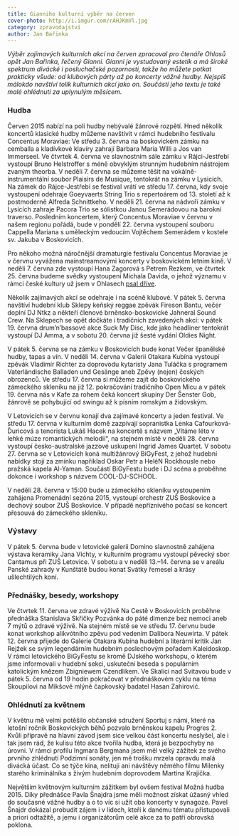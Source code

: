 ```yaml
---
title: Gianniho kulturní výběr na červen
cover-photo: http://i.imgur.com/rAHJKmVl.jpg
category: zpravodajství
author: Jan Bařinka
---
```


*Výběr zajímavých kulturních akcí na červen zpracoval pro čtenáře Ohlasů opět Jan Bařinka, řečený Gianni. Gianni je vystudovaný estetik a má široké spektrum divácké i posluchačské pozornosti, takže ho můžete potkat prakticky všude: od klubových párty až po koncerty vážné hudby. Nejspíš málokdo navštíví tolik kulturních akcí jako on. Součástí jeho textu je také malé ohlédnutí za uplynulým měsícem.*

### Hudba

Červen 2015 nabízí na poli hudby nebývalé žánrové rozpětí. Hned několik koncertů klasické hudby můžeme navštívit v rámci hudebního festivalu Concentus Moraviae: Ve středu 3. června na boskovickém zámku na cemballa a kladívkové klavíry zahrají Barbara Maria Willi a Jos van Immerseel. Ve čtvrtek 4. června ve slavnostním sále zámku v Rájci-Jestřebí vystoupí Bruno Helstroffer s méně obvyklým strunným hudebním nástrojem zvaným theorba. V neděli 7. června se můžeme těšit na vokálně-instrumentální soubor Plaisirs de Musique, tentokrát na zámku v Lysicích. Na zámek do Rájce-Jestřebí se festival vrátí ve středu 17. června, kdy svoje vystoupení odehraje Goeyvaerts String Trio s repertoárem od 13. století až k postmoderně Alfreda Schnittkeho. V neděli 21. června na nádvoří zámku v Lysicích zahraje Pacora Trio se sólistkou Janou Semerádovou na barokní traverso. Posledním koncertem, který Concentus Moraviae v červnu v našem regionu pořádá, bude v pondělí 22. června vystoupení souboru Cappella Mariana s uměleckým vedoucím Vojtěchem Semerádem v kostele sv. Jakuba v Boskovicích.

Pro někoho možná náročnější dramaturgie festivalu Concentus Moraviae je v červnu vyvážena mainstreamovými koncerty v boskovickém letním kině. V neděli 7. června zde vystoupí Hana Zagorová s Petrem Rezkem, ve čtvrtek 25. června budeme svědky vystoupení Michala Davida, o jehož významu v rámci české kultury už jsem v Ohlasech [psal dříve](/clanky/2015/04/michal-david-za-hranici.html).

Několik zajímavých akcí se odehraje i na scéně klubové. V pátek 5. června navštíví hudební klub Sklepy keňský reggae zpěvák Fireson Bantu, večer doplní DJ Ntkz a někteří členové brněnsko-boskovické Jahneral Sound Crew. Na Sklepech se opět dočkáte i tradičních zavedených akcí: v pátek 19. června drum’n’bassové akce Suck My Disc, kde jako headliner tentokrát vystoupí DJ Amma, a v sobotu 20. června již šesté vydání Oldies Night.

V pátek 5. června se na zámku v Boskovicích bude konat Večer španělské hudby, tapas a vín. V neděli 14. června v Galerii Otakara Kubína vystoupí zpěvák Vladimír Richter za doprovodu kytaristy Jana Tuláčka s programem Vaterländische Balladen und Gesänge aneb Zpěvy (nejen) českých obrozenců. Ve středu 17. června si můžeme zajít do boskovického zámeckého skleníku na již 12. pokračování tradičního Open Micu a v pátek 19. června nás v Kafe za rohem čeká koncert skupiny Der Šenster Gob, žánrově se pohybující od swingu až k písním romským a židovským.

V Letovicích se v červnu konají dva zajímavé koncerty a jeden festival. Ve středu 17. června v kulturním domě zazpívají sopranistka Lenka Cafourková-Ďuricová a tenorista Lukáš Hacek na koncertě s názvem „Vítáme léto v lehké múze romantických melodií“, na stejném místě v neděli 28. června vystoupí česko-australské jazzové uskupení Ingrid James Quartet. V sobotu 27. června se v Letovicích koná multižánrový BiGyFest, z jehož hudební nabídky stojí za zmínku například Oskar Petr a HeléN Rockhousle nebo pražská kapela Al-Yaman. Součástí BiGyFestu bude i DJ scéna a proběhne dokonce i workshop s názvem COOL-DJ-SCHOOL.

V neděli 28. června v 15:00 bude u zámeckého skleníku vystoupením zahájena Promenádní sezóna 2015, vystoupí orchestr ZUŠ Boskovice a dechový soubor ZUŠ Boskovice. V případě nepříznivého počasí se koncert přesouvá do zámeckého skleníku.

### Výstavy

V pátek 5. června bude v letovické galerii Domino slavnostně zahájena výstava keramiky Jana Vichty, v kulturním programu vystoupí pěvecký sbor Cantamus při ZUŠ Letovice. V sobotu a v neděli 13.–14. června se v areálu Panské zahrady v Kunštátě budou konat Svátky řemesel a krásy ušlechtilých koní.

### Přednášky, besedy, workshopy

Ve čtvrtek 11. června ve zdravé výživě Na Cestě v Boskovicích proběhne přednáška Stanislava Skřičky Pozvánka do páté dimenze bez nemoci aneb 7 mýtů o zdravé výživě. Na stejném místě se ve středu 17. červnu bude konat workshop alikvótního zpěvu pod vedením Dalibora Neuwirta. V pátek 12. června přijede do Galerie Otakara Kubína hudební a literární kritik Jan Rejžek se svým legendárním hudebním poslechovým pořadem Kaleidoskop. V rámci letovického BiGyFestu se kromě DJského workshopu, o kterém jsme informovali v hudební sekci, uskuteční beseda s populárním katolickým knězem Zbigniewem Czendlikem. Ve Skalici nad Svitavou bude v pátek 5. června od 19 hodin pokračovat v přednáškovém cyklu na téma Skoupilovi na Mikšově mlýně čapkovský badatel Hasan Zahirović.

### Ohlédnutí za květnem

V květnu mě velmi potěšilo občanské sdružení Sportuj s námi, které na letošní ročník Boskovických běhů pozvalo brněnskou kapelu Progres 2. Kvůli přípravě na hlavní závod jsem sice velkou část koncertu neslyšel, ale i tak jsem rád, že kulisu této akce tvořila hudba, která je bezpochyby na úrovni. V rámci profilu Ingmara Bergmana jsem měl velký zážitek ze svého prvního zhlédnutí Podzimní sonáty, jen mě trošku mrzela opravdu malá divácká účast. Co se týče kina, nelituji ani návštěvy němého filmu Milenky starého kriminálníka s živým hudebním doprovodem Martina Krajíčka.

Největším květnovým kulturním zážitkem byl ovšem festival Možná hudba 2015. Díky přednášce Pavla Šnajdra jsme měli možnost získat úžasný vhled do současné vážné hudby a o to víc si užít oba koncerty v synagoze. Pavel Šnajdr dokázal probudit zájem i v lidech, kteří k danému tématu přistupovali a priori odtažitě, a jemu i organizátorům celé akce za to patří obrovská poklona.
